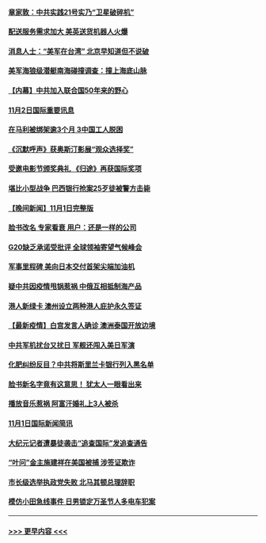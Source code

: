 #### [章家敦：中共实践21号实乃“卫星破碎机”](../pages/prog202/a103258427.md?t=11022201) 
#### [配送服务需求加大 美英送货机器人火爆](../pages/prog202/a103258433.md?t=11022201) 
#### [消息人士：“美军在台湾” 北京早知道但不说破](../pages/prog202/a103258348.md?t=11022201) 
#### [美军海狼级潜艇南海碰撞调查：撞上海底山脉](../pages/prog202/a103258349.md?t=11022201) 
#### [【内幕】中共加入联合国50年来的野心](../pages/prog202/a103258290.md?t=11022201) 
#### [11月2日国际重要讯息](../pages/prog202/a103258312.md?t=11022201) 
#### [在马利被绑架逾3个月 3中国工人脱困](../pages/prog202/a103258263.md?t=11022201) 
#### [《沉默呼声》获奥斯汀影展“观众选择奖”](../pages/prog202/a103258270.md?t=11022201) 
#### [受邀电影节颁奖典礼 《归途》再获国际奖项](../pages/prog202/a103257591.md?t=11022201) 
#### [堪比小型战争 巴西银行抢案25歹徒被警方击毙](../pages/prog202/a103257879.md?t=11022201) 
#### [【晚间新闻】11月1日完整版](../pages/prog202/a103258075.md?t=11022201) 
#### [脸书改名 专家看衰 用户：还是一样的公司](../pages/prog202/a103257953.md?t=11022201) 
#### [G20缺乏承诺受批评 全球领袖寄望气候峰会](../pages/prog202/a103257951.md?t=11022201) 
#### [军事里程碑 美向日本交付首架尖端加油机](../pages/prog202/a103257905.md?t=11022201) 
#### [疑中共因疫情甩锅惹祸 中俄互相抵制海产品](../pages/prog202/a103257877.md?t=11022201) 
#### [港人新绿卡 澳州设立两种港人庇护永久签证](../pages/prog202/a103257882.md?t=11022201) 
#### [【最新疫情】白宫发言人确诊 澳洲泰国开放边境](../pages/prog202/a103257695.md?t=11022201) 
#### [中共军机扰台又扰日 军舰还闯入美日军演](../pages/prog202/a103257653.md?t=11022201) 
#### [化肥纠纷反目？中共将斯里兰卡银行列入黑名单](../pages/prog202/a103257538.md?t=11022201) 
#### [脸书新名字竟有这意思！ 犹太人一眼看出来](../pages/prog202/a103257534.md?t=11022201) 
#### [播放音乐惹祸 阿富汗婚礼上3人被杀](../pages/prog202/a103257529.md?t=11022201) 
#### [11月1日国际新闻简讯](../pages/prog202/a103257460.md?t=11022201) 
#### [大纪元记者遭暴徒袭击“追查国际”发追查通告](../pages/prog202/a103257455.md?t=11022201) 
#### [“叶问”金主施建祥在美国被捕 涉签证欺诈](../pages/prog202/a103257450.md?t=11022201) 
#### [市长级选举执政党失败 北马其顿总理辞职](../pages/prog202/a103257330.md?t=11022201) 
#### [模仿小田急线事件 日男锁定万圣节人多电车犯案](../pages/prog202/a103257324.md?t=11022201) 

----
#### [ >>> 更早内容 <<< ](../indexes/prog202-earlier.md)
